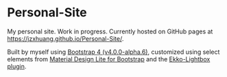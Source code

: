 # Personal-Site
My personal site. Work in progress. Currently hosted on GitHub pages at https://jzxhuang.github.io/Personal-Site/.

Built by myself using [Bootstrap 4 (v4.0.0-alpha.6)](https://v4-alpha.getbootstrap.com/), customized using select elements from [Material Design Lite for Bootstrap](https://mdbootstrap.com/) and the [Ekko-Lightbox plugin](http://ashleydw.github.io/lightbox/).
